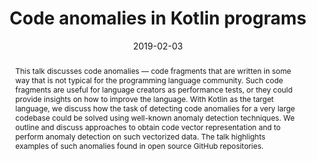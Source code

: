 ---
title: "Code anomalies in Kotlin programs"
collection: talks
type: "Talk"
permalink: /talks/2019-02-03-kotlin-anomalies
venue: "FOSDEM'19"
date: 2019-02-03
location: "Brussels, Belgium"
video: '<iframe width="560" height="315" src="https://www.youtube.com/embed/OFsRpmXnf4s" title="YouTube video player" frameborder="0" allow="accelerometer; autoplay; clipboard-write; encrypted-media; gyroscope; picture-in-picture" allowfullscreen></iframe>'
abstract: 'This talk discusses code anomalies — code fragments that are written in some way that is not typical for the programming language community. Such code fragments are useful for language creators as performance tests, or they could provide insights on how to improve the language. With Kotlin as the target language, we discuss how the task of detecting code anomalies for a very large codebase could be solved using well-known anomaly detection techniques. We outline and discuss approaches to obtain code vector representation and to perform anomaly detection on such vectorized data. The talk highlights examples of such anomalies found in open source GitHub repositories.'
---